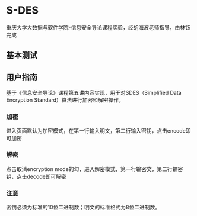 # S-DES
重庆大学大数据与软件学院-信息安全导论课程实验，经胡海波老师指导，由林钰完成
## 基本测试
## 用户指南
基于《信息安全导论》课程第五讲内容实现，用于对SDES（Simplified Data Encryption Standard）算法进行加密和解密操作。
### 加密
进入页面默认为加密模式，在第一行输入明文，第二行输入密钥，点击encode即可加密
### 解密
点击取消encryption mode的勾，进入解密模式，第一行输密文，第二行输密钥，点击decode即可解密
### 注意
密钥必须为标准的10位二进制数；明文的标准格式为8位二进制数。
